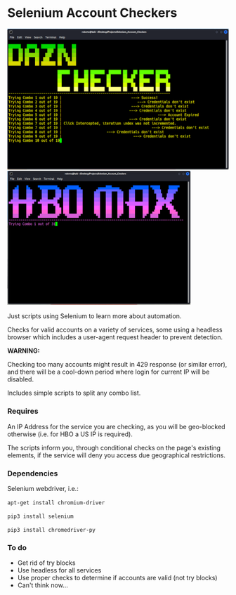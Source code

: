 # Selenium Account Checkers

![Alt text](assets/dazn.png "Dazn Checker")
![Alt text](assets/hbo.png "HBO max Checker")

Just scripts using Selenium to learn more about automation. 

Checks for valid accounts on a variety of services, some using a headless browser which includes a user-agent request header to prevent detection.

**WARNING:**

Checking too many accounts might result in 429 response (or similar error), and there will be a cool-down period where login for current IP will be disabled.

Includes simple scripts to split any combo list.

### Requires ###

An IP Address for the service you are checking, as you will be geo-blocked otherwise (i.e. for HBO a US IP is required).

The scripts inform you, through conditional checks on the page's existing elements, if the service will deny you access due geographical restrictions.

### Dependencies ###

Selenium webdriver, i.e.:

``` apt-get install chromium-driver ```

``` pip3 install selenium ```

``` pip3 install chromedriver-py ```

### To do ###

- Get rid of try blocks
- Use headless for all services
- Use proper checks to determine if accounts are valid (not try blocks)
- Can't think now...
